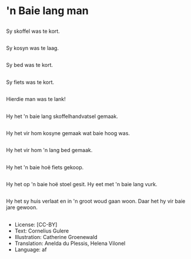 # 'n Baie lang man

##
Sy skoffel was te kort.

##
Sy kosyn was te laag.

##
Sy bed was te kort.

##
Sy fiets was te kort.

##
Hierdie man was te lank!

##
Hy het 'n baie lang skoffelhandvatsel gemaak.

##
Hy het vir hom kosyne gemaak wat baie hoog was.

##
Hy het vir hom 'n lang bed gemaak.

##
Hy het 'n baie hoë fiets gekoop.

##
Hy het op 'n baie hoë stoel gesit. Hy eet met 'n baie lang vurk.

##
Hy het sy huis verlaat en in 'n groot woud gaan woon. Daar het hy vir baie jare gewoon.

##
* License: [CC-BY]
* Text: Cornelius Gulere
* Illustration: Catherine Groenewald
* Translation: Anelda du Plessis, Helena Vilonel
* Language: af
